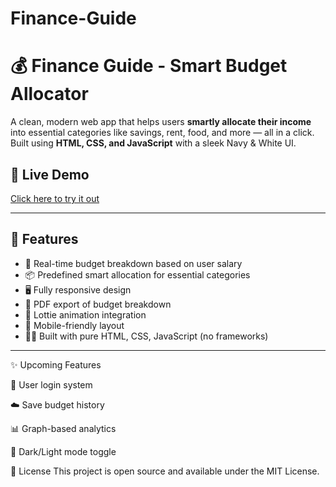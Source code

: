 # Finance-Guide
# 💰 Finance Guide - Smart Budget Allocator

A clean, modern web app that helps users **smartly allocate their income** into essential categories like savings, rent, food, and more — all in a click. Built using **HTML, CSS, and JavaScript** with a sleek Navy & White UI.

## 🔗 Live Demo
[Click here to try it out](https://finance-guide.netlify.app/)

---

## 🚀 Features
- 💸 Real-time budget breakdown based on user salary
- 📦 Predefined smart allocation for essential categories
- 🖥️ Fully responsive design
- 🧾 PDF export of budget breakdown
- 🎨 Lottie animation integration
- 📱 Mobile-friendly layout
- 🧑‍💻 Built with pure HTML, CSS, JavaScript (no frameworks)

---


✨ Upcoming Features

🔐 User login system

☁️ Save budget history

📊 Graph-based analytics

🌙 Dark/Light mode toggle


📄 License
This project is open source and available under the MIT License.

